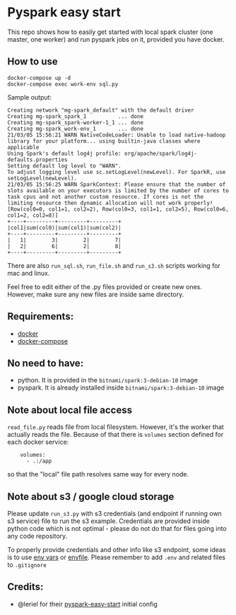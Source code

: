 # Pyspark easy start

This repo shows how to easily get started with local spark cluster (one master, one worker) and run pyspark jobs on it, provided you have docker.

## How to use
```
docker-compose up -d
docker-compose exec work-env sql.py
```

Sample output:
```
Creating network "mg-spark_default" with the default driver
Creating mg-spark_spark_1          ... done
Creating mg-spark_spark-worker-1_1 ... done
Creating mg-spark_work-env_1       ... done
21/03/05 15:56:21 WARN NativeCodeLoader: Unable to load native-hadoop library for your platform... using builtin-java classes where applicable
Using Spark's default log4j profile: org/apache/spark/log4j-defaults.properties
Setting default log level to "WARN".
To adjust logging level use sc.setLogLevel(newLevel). For SparkR, use setLogLevel(newLevel).
21/03/05 15:56:25 WARN SparkContext: Please ensure that the number of slots available on your executors is limited by the number of cores to task cpus and not another custom resource. If cores is not the limiting resource then dynamic allocation will not work properly!
[Row(col0=0, col1=1, col2=2), Row(col0=3, col1=1, col2=5), Row(col0=6, col1=2, col2=8)]
+----+---------+---------+---------+
|col1|sum(col0)|sum(col1)|sum(col2)|
+----+---------+---------+---------+
|   1|        3|        2|        7|
|   2|        6|        2|        8|
+----+---------+---------+---------+
```

There are also `run_sql.sh`, `run_file.sh` and `run_s3.sh` scripts working for mac and linux.

Feel free to edit either of the .py files provided or create new ones. However, make sure any new files are inside same directory.

## Requirements:
* [docker](https://docs.docker.com/get-docker/)
* [docker-compose](https://docs.docker.com/compose/install/)

## No need to have:
* python. It is provided in the `bitnami/spark:3-debian-10` image
* pyspark. It is already installed inside `bitnami/spark:3-debian-10` image

## Note about local file access

`read_file.py` reads file from local filesystem. However, it's the worker that actually reads the file. Because of that there is `volumes` section defined for each docker service:
```
    volumes:
      - .:/app
```
so that the "local" file path resolves same way for every node.

## Note about s3 / google cloud storage

Please update `run_s3.py` with s3 credentials (and endpoint if running own s3 service) file to run the s3 example. Credentials are provided inside python code which is not optimal - please do not do that for files going into any code repository.

To properly provide credentials and other info like s3 endpoint, some ideas is to use [env vars](https://docs.python.org/3/library/os.html#os.environ) or [envfile](https://pypi.org/project/python-dotenv/). Please remember to add `.env` and related files to `.gitignore`

## Credits:
* @leriel for their [pyspark-easy-start](https://github.com/leriel/pyspark-easy-start) initial config
